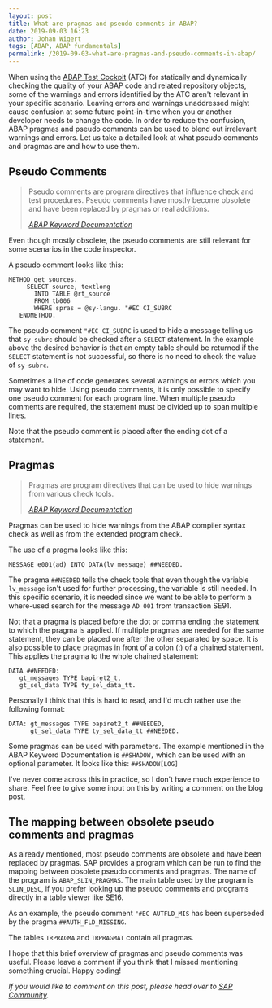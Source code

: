```yaml
---
layout: post
title: What are pragmas and pseudo comments in ABAP?
date: 2019-09-03 16:23
author: Johan Wigert
tags: [ABAP, ABAP fundamentals]
permalink: /2019-09-03-what-are-pragmas-and-pseudo-comments-in-abap/
---
```

<!-- wp:paragraph -->
<p>When using the <a href="https://help.sap.com/viewer/ba879a6e2ea04d9bb94c7ccd7cdac446/7.5.5/en-US/62c41ad841554516bb06fb3620540e47.html">ABAP Test Cockpit</a> (ATC) for statically and dynamically checking the quality of your ABAP code and related repository objects, some of the warnings and errors identified by the ATC aren't relevant in your specific scenario. Leaving errors and warnings unaddressed might cause confusion at some future point-in-time when you or another developer needs to change the code. In order to reduce the confusion, ABAP pragmas and pseudo comments can be used to blend out irrelevant warnings and errors. Let us take a detailed look at what pseudo comments and pragmas are and how to use them.</p>
<!-- /wp:paragraph -->
<!--more-->
<!-- wp:heading -->
<h2>Pseudo Comments</h2>
<!-- /wp:heading -->

<!-- wp:quote -->
<blockquote class="wp-block-quote"><p>Pseudo comments are program directives that influence check and test procedures. Pseudo comments have mostly become obsolete and have been replaced by pragmas or real additions. </p><cite> <a href="https://help.sap.com/http.svc/rc/abapdocu_751_index_htm/7.51/en-US/index.htm?file=abenpseudo_comment.htm">ABAP Keyword Documentation</a></cite></blockquote>
<!-- /wp:quote -->

<!-- wp:paragraph -->
<p>Even though mostly obsolete, the pseudo comments are still relevant for some scenarios in the code inspector.</p>
<!-- /wp:paragraph -->

<!-- wp:paragraph -->
<p>A pseudo comment looks like this:</p>
<!-- /wp:paragraph -->

<!-- wp:paragraph -->
<p><code>METHOD get_sources.
     SELECT source, textlong
       INTO TABLE @rt_source
       FROM tb006
       WHERE spras = @sy-langu. "#EC CI_SUBRC
   ENDMETHOD.</code></p>
<!-- /wp:paragraph -->

<!-- wp:paragraph -->
<p>The pseudo comment  <code>"#EC CI_SUBRC</code> is used to hide a message telling us that <code>sy-subrc</code> should be checked after a <code>SELECT</code> statement. In the example above the desired behavior is that an empty table should be returned if the <code>SELECT</code> statement is not successful, so there is no need to check the value of <code>sy-subrc</code>.</p>
<!-- /wp:paragraph -->

<!-- wp:paragraph -->
<p>Sometimes a line of code generates several warnings or errors which you may want to hide. Using pseudo comments, it is only possible to specify one pseudo comment for each program line.  When multiple pseudo comments are required, the statement must be divided up to span multiple lines. </p>
<!-- /wp:paragraph -->

<!-- wp:paragraph -->
<p>Note that the pseudo comment is placed after the ending dot of a statement.</p>
<!-- /wp:paragraph -->

<!-- wp:heading -->
<h2>Pragmas</h2>
<!-- /wp:heading -->

<!-- wp:quote -->
<blockquote class="wp-block-quote"><p>Pragmas are program directives that can be used to hide warnings from various check tools.</p><cite><a href="https://help.sap.com/doc/abapdocu_751_index_htm/7.51/en-US/index.htm?file=abenpragma.htm">ABAP Keyword Documentation</a></cite></blockquote>
<!-- /wp:quote -->

<!-- wp:paragraph -->
<p>Pragmas can be used to hide warnings from the ABAP compiler syntax check as well as from the extended program check.</p>
<!-- /wp:paragraph -->

<!-- wp:paragraph -->
<p>The use of a pragma looks like this:</p>
<!-- /wp:paragraph -->

<!-- wp:paragraph -->
<p><code>MESSAGE e001(ad) INTO DATA(lv_message) ##NEEDED.</code></p>
<!-- /wp:paragraph -->

<!-- wp:paragraph -->
<p>The pragma <code>##NEEDED</code> tells the check tools that even though the variable <code>lv_message</code> isn't used for further processing, the variable is still needed. In this specific scenario, it is needed since we want to be able to perform a where-used search for the message <code>AD 001</code> from transaction SE91.</p>
<!-- /wp:paragraph -->

<!-- wp:paragraph -->
<p>Not that a pragma is placed before the dot or comma ending the statement to which the pragma is applied. If multiple pragmas are needed for the same statement, they can be placed one after the other separated by space. It is also possible to place pragmas in front of a colon (:) of a chained statement. This applies the pragma to the whole chained statement:</p>
<!-- /wp:paragraph -->

<!-- wp:paragraph -->
<p><code>DATA ##NEEDED:
   gt_messages TYPE bapiret2_t,
   gt_sel_data TYPE ty_sel_data_tt.</code></p>
<!-- /wp:paragraph -->

<!-- wp:paragraph -->
<p>Personally I think that this is hard to read, and I'd much rather use the following format:</p>
<!-- /wp:paragraph -->

<!-- wp:paragraph -->
<p><code>DATA: gt_messages TYPE bapiret2_t ##NEEDED,
      gt_sel_data TYPE ty_sel_data_tt ##NEEDED.</code></p>
<!-- /wp:paragraph -->

<!-- wp:paragraph -->
<p>Some pragmas can be used with parameters. The example mentioned in the ABAP Keyword Documentation is <code>##SHADOW,</code> which can be used with an optional parameter. It looks like this: <code>##SHADOW[LOG] </code></p>
<!-- /wp:paragraph -->

<!-- wp:paragraph -->
<p>I've never come across this in practice, so I don't have much experience to share. Feel free to give some input on this by writing a comment on the blog post.</p>
<!-- /wp:paragraph -->

<!-- wp:heading -->
<h2>The mapping between obsolete pseudo comments and pragmas</h2>
<!-- /wp:heading -->

<!-- wp:paragraph -->
<p>As already mentioned, most pseudo comments are obsolete and have been replaced by pragmas. SAP provides a program which can be run to find the mapping between obsolete pseudo comments and pragmas. The name of the program is <code>ABAP_SLIN_PRAGMAS</code>. The main table used by the program is <code>SLIN_DESC</code>, if you prefer looking up the pseudo comments and programs directly in a table viewer like SE16.</p>
<!-- /wp:paragraph -->

<!-- wp:paragraph -->
<p>As an example, the pseudo comment <code>"#EC AUTFLD_MIS</code> has been superseded by the pragma <code>##AUTH_FLD_MISSING</code>.</p>
<!-- /wp:paragraph -->

<!-- wp:paragraph -->
<p>The tables <code>TRPRAGMA</code> and <code>TRPRAGMAT</code> contain all pragmas.</p>
<!-- /wp:paragraph -->

<!-- wp:paragraph -->
<p>I hope that this brief overview of pragmas and pseudo comments was useful. Please leave a comment if you think that I missed mentioning something crucial. Happy coding!</p>
<!-- /wp:paragraph -->

<!-- wp:paragraph -->
<p><em>If you would like to comment on this post, please head over to <a href="https://blogs.sap.com/2019/09/11/what-are-pragmas-and-pseudo-comments-in-abap/">SAP Community</a>.</em></p>
<!-- /wp:paragraph -->